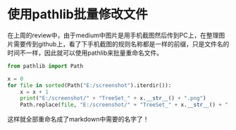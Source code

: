 # 使用pathlib批量修改文件

在上周的review中，由于medium中图片是用手机截图然后传到PC上，在整理图片需要传到github上，看了下手机截图的规则名称都是一样的前缀，只是文件名的时间不一样，因此就可以使用pathlib来批量重命名文件。

```python
from pathlib import Path

x = 0
for file in sorted(Path("E:/screenshot").iterdir()):
    x = x + 1
    print("E:/screenshot/" + "TreeSet_" + x.__str__() + ".png")
    Path.replace(file, "E:/screenshot/" + "TreeSet_" + x.__str__() + ".png")
```

这样就全部重命名成了markdown中需要的名字了！
